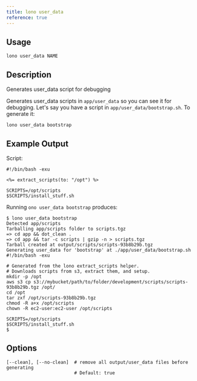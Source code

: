 ```yaml
---
title: lono user_data
reference: true
---
```


## Usage

    lono user_data NAME

## Description

Generates user_data script for debugging

Generates user_data scripts in `app/user_data` so you can see it for debugging. Let's say you have a script in `app/user_data/bootstrap.sh`. To generate it:

    lono user_data bootstrap

## Example Output

Script:

    #!/bin/bash -exu

    <%= extract_scripts(to: "/opt") %>

    SCRIPTS=/opt/scripts
    $SCRIPTS/install_stuff.sh

Running `ono user_data bootstrap` produces:

    $ lono user_data bootstrap
    Detected app/scripts
    Tarballing app/scripts folder to scripts.tgz
    => cd app && dot_clean .
    => cd app && tar -c scripts | gzip -n > scripts.tgz
    Tarball created at output/scripts/scripts-93b8b29b.tgz
    Generating user_data for 'bootstrap' at ./app/user_data/bootstrap.sh
    #!/bin/bash -exu

    # Generated from the lono extract_scripts helper.
    # Downloads scripts from s3, extract them, and setup.
    mkdir -p /opt
    aws s3 cp s3://mybucket/path/to/folder/development/scripts/scripts-93b8b29b.tgz /opt/
    cd /opt
    tar zxf /opt/scripts-93b8b29b.tgz
    chmod -R a+x /opt/scripts
    chown -R ec2-user:ec2-user /opt/scripts

    SCRIPTS=/opt/scripts
    $SCRIPTS/install_stuff.sh
    $


## Options

```
[--clean], [--no-clean]  # remove all output/user_data files before generating
                         # Default: true
```


